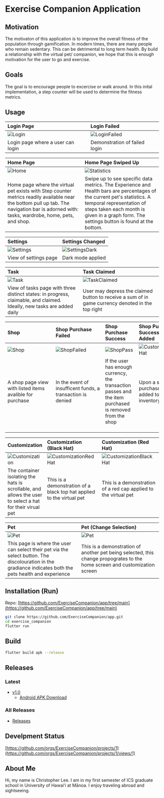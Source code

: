 # Exercise Companion Application
## Motivation
The motivaton of this application is to improve the overall fitness of the population through gamification.  In modern times, there are many people who remain sedentary.  This can be detrimental to long term health.  By build a relationship with the virtual pet/ companion, we hope that this is enough motivation for the user to go and exercise.

## Goals
The goal is to encourage people to excercise or walk around.  In this inital implementation, a step counter will be used to determine the fitness metrics.

## Usage

Login Page                 | Login Failed
:-------------------------|:-------------------------
![Login](https://raw.githubusercontent.com/ExerciseCompanion/exercisecompanion.github.io/main/assets/release/login.png) | ![LoginFailed](https://raw.githubusercontent.com/ExerciseCompanion/exercisecompanion.github.io/main/assets/release/loginfailed.png)
Login page where a user can login | Demonstration of failed login

Home Page                  |  Home Page Swiped Up
:-------------------------|:-------------------------
![Home](https://raw.githubusercontent.com/ExerciseCompanion/exercisecompanion.github.io/main/assets/release/home.png) | ![Statistics](https://raw.githubusercontent.com/ExerciseCompanion/exercisecompanion.github.io/main/assets/release/homeup.png)
Home page where the virtual pet exists with Step counter metrics readily available near the bottom pull up tab. The navigation bar is adorned with: tasks, wardrobe, home, pets, and shop. &nbsp;&nbsp;&nbsp;&nbsp;&nbsp;&nbsp;&nbsp;&nbsp;&nbsp;&nbsp;&nbsp;&nbsp;&nbsp;&nbsp;&nbsp;&nbsp;&nbsp;&nbsp;&nbsp;&nbsp;&nbsp;&nbsp;&nbsp;&nbsp;&nbsp;&nbsp;&nbsp;&nbsp;&nbsp;&nbsp;&nbsp; | Swipe up to see specific data metrics. The Experience and Health bars are percentages of the current pet's statistics.  A temporal representation of steps taken each month is given in a graph form.  The settings button is found at the bottom.

Settings                   |  Settings Changed
:-------------------------|:-------------------------
![Settings](https://raw.githubusercontent.com/ExerciseCompanion/exercisecompanion.github.io/main/assets/release/settings.png) | ![SettingsDark](https://raw.githubusercontent.com/ExerciseCompanion/exercisecompanion.github.io/main/assets/release/settingsdark.png)
View of settings page | Dark mode applied

Task                       | Task Claimed
:-------------------------|:-------------------------
![Task](https://raw.githubusercontent.com/ExerciseCompanion/exercisecompanion.github.io/main/assets/release/task.png) | ![TaskClaimed](https://raw.githubusercontent.com/ExerciseCompanion/exercisecompanion.github.io/main/assets/release/taskclaimed.png)
View of tasks page with three distinct states: in progress, claimable, and claimed.  Ideally, new tasks are added daily  | User may depress the claimed button to receive a sum of in game currency denoted in the top right &nbsp;&nbsp;&nbsp;&nbsp;&nbsp;&nbsp;&nbsp;&nbsp;&nbsp;&nbsp;&nbsp;&nbsp;&nbsp;&nbsp;&nbsp;&nbsp;&nbsp;&nbsp;&nbsp;&nbsp;

Shop                       | Shop Purchase Failed      | Shop Purchase Success | Shop Purchase Success Hat Added
:-------------------------|:-------------------------|:-------------------------|:-------------------------
![Shop](https://raw.githubusercontent.com/ExerciseCompanion/exercisecompanion.github.io/main/assets/release/shop.png) | ![ShopFailed](https://raw.githubusercontent.com/ExerciseCompanion/exercisecompanion.github.io/main/assets/release/shopbuyfail.png) | ![ShopPass](https://raw.githubusercontent.com/ExerciseCompanion/exercisecompanion.github.io/main/assets/release/shopbuypass.png) | ![CustomizationAllHat](https://raw.githubusercontent.com/ExerciseCompanion/exercisecompanion.github.io/main/assets/release/customizeallhat.png)
A shop page view with listed items avalible for purchase &nbsp;&nbsp;&nbsp;&nbsp;&nbsp;&nbsp;&nbsp;&nbsp;&nbsp;&nbsp;&nbsp;&nbsp;&nbsp;&nbsp;&nbsp;&nbsp;&nbsp;&nbsp;&nbsp;&nbsp;&nbsp;&nbsp;&nbsp;&nbsp;&nbsp;&nbsp;&nbsp;&nbsp;&nbsp;&nbsp;&nbsp;&nbsp;&nbsp; | In the event of insufficent funds, a transaction is denied &nbsp;&nbsp;&nbsp;&nbsp;&nbsp;&nbsp;&nbsp;&nbsp;&nbsp;&nbsp;&nbsp;&nbsp;&nbsp;&nbsp;&nbsp;&nbsp;&nbsp;&nbsp;&nbsp;&nbsp;&nbsp;&nbsp;&nbsp;&nbsp;&nbsp;&nbsp;&nbsp;&nbsp;&nbsp;&nbsp;&nbsp;&nbsp;&nbsp;&nbsp; | If the user has enough currency, the transaction passes and the item purchased is removed from the shop &nbsp;&nbsp;&nbsp;&nbsp;&nbsp;&nbsp;&nbsp;&nbsp;&nbsp;&nbsp;&nbsp;&nbsp;&nbsp;&nbsp;&nbsp;&nbsp;&nbsp;&nbsp;&nbsp;&nbsp;&nbsp;&nbsp; | Upon a successful purchase, the hat is added to the inventory &nbsp;&nbsp;&nbsp;&nbsp;&nbsp;&nbsp;&nbsp;&nbsp;&nbsp;&nbsp;&nbsp;&nbsp;&nbsp;&nbsp;&nbsp;&nbsp;&nbsp;&nbsp;&nbsp;&nbsp;&nbsp;&nbsp;&nbsp;&nbsp;&nbsp;&nbsp;&nbsp;&nbsp;&nbsp;&nbsp;&nbsp;&nbsp;


Customization             |  Customization (Black Hat) | Customization (Red Hat) | Pet (Red Hat)
:-------------------------|:-------------------------|:-------------------------|:-------------------------
![Customization](https://raw.githubusercontent.com/ExerciseCompanion/exercisecompanion.github.io/main/assets/release/customize.png) | ![CustomizationRedHat](https://raw.githubusercontent.com/ExerciseCompanion/exercisecompanion.github.io/main/assets/release/customizeredhat.png) | ![CustomizationBlackHat](https://raw.githubusercontent.com/ExerciseCompanion/exercisecompanion.github.io/main/assets/release/customizeblackhat.png) | ![PetRedHat](https://raw.githubusercontent.com/ExerciseCompanion/exercisecompanion.github.io/main/assets/release/pethat.png)
The container isolating the hats is scrollable, and allows the user to select a hat for their virual pet &nbsp;&nbsp;&nbsp;&nbsp;&nbsp;&nbsp;&nbsp;&nbsp;&nbsp;&nbsp;&nbsp;&nbsp;&nbsp;&nbsp;&nbsp;&nbsp; | This is a demonstration of a black top hat applied to the virtual pet &nbsp;&nbsp;&nbsp;&nbsp;&nbsp;&nbsp;&nbsp;&nbsp;&nbsp;&nbsp;&nbsp;&nbsp;&nbsp;&nbsp;&nbsp;&nbsp;&nbsp;&nbsp;&nbsp;&nbsp;&nbsp;&nbsp;&nbsp;&nbsp;&nbsp;&nbsp;&nbsp;&nbsp;&nbsp;&nbsp;&nbsp;&nbsp; | This is a demonstration of a red cap applied to the virtual pet &nbsp;&nbsp;&nbsp;&nbsp;&nbsp;&nbsp;&nbsp;&nbsp;&nbsp;&nbsp;&nbsp;&nbsp;&nbsp;&nbsp;&nbsp;&nbsp;&nbsp;&nbsp;&nbsp;&nbsp;&nbsp;&nbsp;&nbsp;&nbsp;&nbsp;&nbsp;&nbsp;&nbsp;&nbsp;&nbsp;&nbsp;&nbsp; | This is a demonstration of the red cap being applied to the pet selection screen &nbsp;&nbsp;&nbsp;&nbsp;&nbsp;&nbsp;&nbsp;&nbsp;&nbsp;&nbsp;&nbsp;&nbsp;&nbsp;&nbsp;&nbsp;&nbsp;&nbsp;&nbsp;&nbsp;&nbsp;&nbsp;&nbsp;&nbsp;&nbsp;&nbsp;&nbsp;&nbsp;&nbsp;

Pet                      |  Pet (Change Selection)
:-------------------------|:-------------------------
![Pet](https://raw.githubusercontent.com/ExerciseCompanion/exercisecompanion.github.io/main/assets/release/pet.png) | ![Pet](https://raw.githubusercontent.com/ExerciseCompanion/exercisecompanion.github.io/main/assets/release/petchange.png) 
This page is where the user can select their pet via the select button.  The discolouration in the gradiance indicates both the pets health and experience | This is a demonstration of another pet being selected, this change propogrates to the home screen and customization screen &nbsp;&nbsp;&nbsp;&nbsp;&nbsp;&nbsp;&nbsp;&nbsp;&nbsp;&nbsp;&nbsp;&nbsp;&nbsp;&nbsp;&nbsp;&nbsp;&nbsp;&nbsp;&nbsp;&nbsp;&nbsp;&nbsp;&nbsp;&nbsp;&nbsp;&nbsp;&nbsp;&nbsp;&nbsp;&nbsp;&nbsp;&nbsp;

## Installation (Run)
Repo: [https://github.com/ExerciseCompanion/app/tree/main](https://github.com/ExerciseCompanion/app/tree/main)
```bash
git clone https://github.com/ExerciseCompanion/app.git
cd exercise_companion
flutter run
```

## Build
```bash
flutter build apk --release
```

## Releases
### Latest
- [v1.0](https://github.com/ExerciseCompanion/exercisecompanion.github.io/releases/tag/v1.0)
  - [Android APK Download](https://github.com/ExerciseCompanion/exercisecompanion.github.io/releases/download/v1.0/exercise-companion-app-release.apk)
### All Releases
-  [Releases](https://github.com/ExerciseCompanion/exercisecompanion.github.io/releases/)

## Develpment Status
[https://github.com/orgs/ExerciseCompanion/projects/1](https://github.com/orgs/ExerciseCompanion/projects/1/views/1)

## About Me
Hi, my name is Christopher Lee. I am in my first semester of ICS graduate school in University of Hawaiʻi at Mānoa.  I enjoy traveling abroad and sightseeing.

